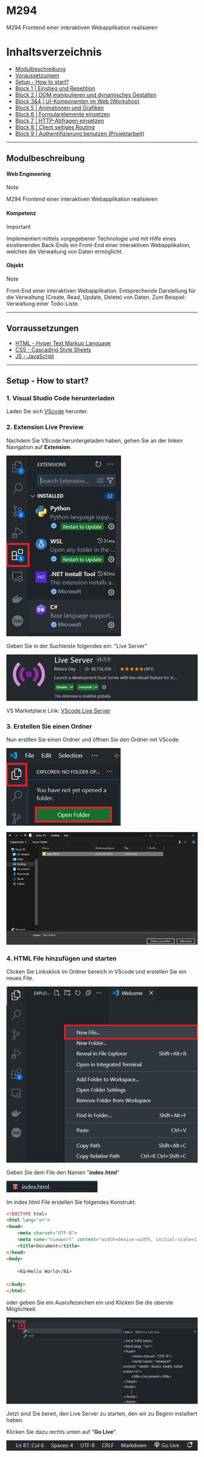 # M294
M294 Frontend einer interaktiven Webapplikation realisieren

# Inhaltsverzeichnis
- [Modulbeschreibung](#modulbeschreibung)
- [Voraussetzungen](#vorraussetzungen)
- [Setup - How to start?](#setup---how-to-start)
- [Block 1 | Einstieg und Repetition](/Block_01/README.md)
- [Block 2 | DOM manipulieren und dynamisches Gestalten](/Block_02/README.md)
- [Block 3&4 | UI-Komponenten im Web (Workshop)](/Block_03_04/README.md)
- [Block 5 | Animationen und Grafiken](/Block_05/README.md)
- [Block 6 | Formularelemente einsetzen](/Block_06/README.md)
- [Block 7 | HTTP-Abfragen einsetzen](/Block_07/README.md)
- [Block 8 | Client seitiges Routing](/Block_08/README.md)
- [Block 9 | Authentifizierung benutzen (Projektarbeit)](/Block_09/README.md)

---
## Modulbeschreibung

#### Web Engineering
> [!NOTE]
> M294 Frontend einer interaktiven Webapplikation realisieren

#### Kompetenz
> [!IMPORTANT]
> Implementiert mittels vorgegebener Technologie und mit Hilfe eines existierenden Back-Ends ein Front-End einer interaktiven Webapplikation, welches die Verwaltung von Daten ermöglicht.

#### Objekt
> [!NOTE]
> Front-End einer interaktiven Webapplikation. Entsprechende Darstellung für die Verwaltung (Create, Read, Update, Delete) von Daten. Zum Beispiel: Verwaltung einer Todo-Liste.
---

## Vorraussetzungen
- [HTML - Hyper Text Markup Language](https://www.w3schools.com/html/default.asp)
- [CSS - Cascading Style Sheets](https://www.w3schools.com/css/default.asp)
- [JS - JavaScript](https://www.w3schools.com/js/default.asp)

---

## Setup - How to start?
### 1. Visual Studio Code herunterladen
Laden Sie sich [VScode](https://code.visualstudio.com/download) herunter.

### 2. Extension Live Preview
Nachdem Sie VScode heruntergeladen haben, gehen Sie an der linken Navigation auf **Extension**.

![ExtensionAussehen](/Content/Extension.png)

Geben Sie in der Suchleiste folgendes ein: "Live Server"

![LiveServerAussehen](/Content/LiveServer.png)

VS Marketplace Link: [VScode Live Server](https://marketplace.visualstudio.com/items?itemName=ritwickdey.LiveServer)

### 3. Erstellen Sie einen Ordner
Nun erstllen Sie einen Ordner und öffnen Sie den Ordner mit VScode.

![InVScodeFolderÖffnen](/Content/VScodeOpenFolder.png)

![OrdnerAuswählen](/Content/TestOrdnerSelecrt.png)

### 4. HTML File hinzufügen und starten
Clicken Sie Linksklick im Ordner bereich in VScode und erstellen Sie ein neues File.

![VScode Fileerstellen](/Content/AddFile.png)

Geben Sie dem File den Namen "**index.html**"

![Datei Endung](/Content/Filename.png)

Im index.html File erstellen Sie folgendes Konstrukt:
```html
<!DOCTYPE html>
<html lang="en">
<head>
    <meta charset="UTF-8">
    <meta name="viewport" content="width=device-width, initial-scale=1.0">
    <title>Document</title>
</head>
<body>

    <h1>Hello World</h1>
    
</body>
</html>
```
oder geben Sie ein Ausrufezeichen ein und Klicken Sie die oberste Möglichkeit.

![AlternativKonstrukt](/Content/ExlemationStruktur.png)

Jetzt sind Sie bereit, den Live Server zu starten, den wir zu Beginn installiert haben.

Klicken Sie dazu rechts unten auf "**Go Live**".

![GoLive Button](/Content/GoLive.png)